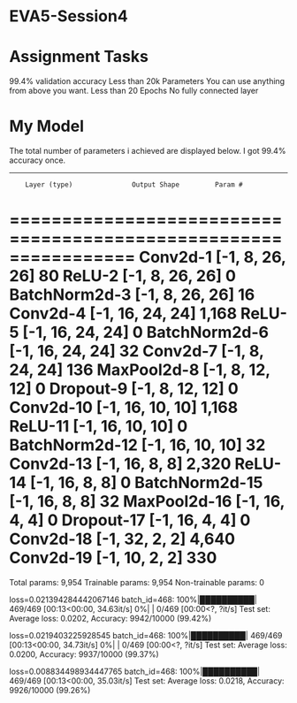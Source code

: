 # EVA5-Session4

# Assignment Tasks

99.4% validation accuracy
Less than 20k Parameters
You can use anything from above you want. 
Less than 20 Epochs
No fully connected layer

# My Model

The total number of parameters i achieved are displayed below. I got 99.4% accuracy once.

----------------------------------------------------------------
        Layer (type)               Output Shape         Param #
================================================================
            Conv2d-1            [-1, 8, 26, 26]              80
              ReLU-2            [-1, 8, 26, 26]               0
       BatchNorm2d-3            [-1, 8, 26, 26]              16
            Conv2d-4           [-1, 16, 24, 24]           1,168
              ReLU-5           [-1, 16, 24, 24]               0
       BatchNorm2d-6           [-1, 16, 24, 24]              32
            Conv2d-7            [-1, 8, 24, 24]             136
         MaxPool2d-8            [-1, 8, 12, 12]               0
           Dropout-9            [-1, 8, 12, 12]               0
           Conv2d-10           [-1, 16, 10, 10]           1,168
             ReLU-11           [-1, 16, 10, 10]               0
      BatchNorm2d-12           [-1, 16, 10, 10]              32
           Conv2d-13             [-1, 16, 8, 8]           2,320
             ReLU-14             [-1, 16, 8, 8]               0
      BatchNorm2d-15             [-1, 16, 8, 8]              32
        MaxPool2d-16             [-1, 16, 4, 4]               0
          Dropout-17             [-1, 16, 4, 4]               0
           Conv2d-18             [-1, 32, 2, 2]           4,640
           Conv2d-19             [-1, 10, 2, 2]             330
================================================================
Total params: 9,954
Trainable params: 9,954
Non-trainable params: 0


loss=0.021394284442067146 batch_id=468: 100%|██████████| 469/469 [00:13<00:00, 34.63it/s]
  0%|          | 0/469 [00:00<?, ?it/s]
Test set: Average loss: 0.0202, Accuracy: 9942/10000 (99.42%)


loss=0.0219403225928545 batch_id=468: 100%|██████████| 469/469 [00:13<00:00, 34.73it/s]
  0%|          | 0/469 [00:00<?, ?it/s]
Test set: Average loss: 0.0200, Accuracy: 9937/10000 (99.37%)

loss=0.008834498934447765 batch_id=468: 100%|██████████| 469/469 [00:13<00:00, 35.03it/s]
Test set: Average loss: 0.0218, Accuracy: 9926/10000 (99.26%)

